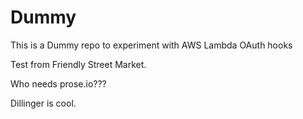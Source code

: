 # Dummy
This is a Dummy repo to experiment with AWS Lambda OAuth hooks

Test from Friendly Street Market.

Who needs prose.io???

Dillinger is cool.
